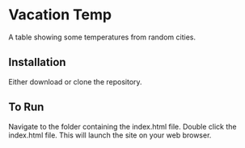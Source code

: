 # Vacation Temp
A table showing some temperatures from random cities.

## Installation
Either download or clone the repository.

## To Run
Navigate to the folder containing the index.html file. Double click the index.html file. This will launch the site on your web browser.

